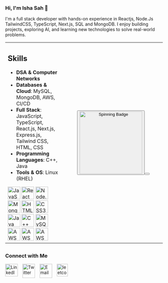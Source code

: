 ### Hi, I'm Isha Sah 👋

I'm a full stack developer with hands-on experience in Reactjs, Node.Js TailwindCSS, TypeScript, Next.js, SQL and MongoDB. I enjoy building projects, exploring AI, and learning new technologies to solve real-world problems.  

<table> 
<tr>  
<td>

## Skills   

- **DSA & Computer Networks**  
- **Databases & Cloud**: MySQL, MongoDB, AWS, CI/CD  
- **Full Stack**: JavaScript, TypeScript, React.js, Next.js, Express.js, Tailwind CSS, HTML, CSS  
- **Programming Languages**: C++, Java  
- **Tools & OS**: Linux (RHEL)  

<div>
  <img src="https://cdn.jsdelivr.net/gh/devicons/devicon/icons/javascript/javascript-original.svg" padding="10px" width="40" height="40" alt="JavaScript"/>
  <img src="https://cdn.jsdelivr.net/gh/devicons/devicon/icons/react/react-original.svg" width="40" height="40" alt="React"/>
  <img src="https://cdn.jsdelivr.net/gh/devicons/devicon/icons/nodejs/nodejs-original.svg" width="40" height="40" alt="Node.js"/>
  <img src="https://cdn.jsdelivr.net/gh/devicons/devicon/icons/mongodb/mongodb-original.svg" width="40" height="40" alt="MongoDB"/>
  <img src="https://cdn.jsdelivr.net/gh/devicons/devicon/icons/html5/html5-original.svg" width="40" height="40" alt="HTML5"/>
  <img src="https://cdn.jsdelivr.net/gh/devicons/devicon/icons/css3/css3-original.svg" width="40" height="40" alt="CSS3"/>
  <img src="https://cdn.jsdelivr.net/gh/devicons/devicon/icons/java/java-original.svg" width="40" height="40" alt="Java"/>
  <img src="https://cdn.jsdelivr.net/gh/devicons/devicon/icons/cplusplus/cplusplus-original.svg" width="40" height="40" alt="C++"/>
  <img src="https://cdn.jsdelivr.net/gh/devicons/devicon/icons/mysql/mysql-original.svg" width="40" height="40" alt="MySQL"/>
  <img src="https://imgs.search.brave.com/XmCIRWaUJO-NFwg9daIUK9bv7qQEZhpc02dEi4T45_Y/rs:fit:860:0:0:0/g:ce/aHR0cHM6Ly93d3cu/cG5nYWxsLmNvbS93/cC1jb250ZW50L3Vw/bG9hZHMvMTMvQVdT/LUxvZ28tUE5HLUZp/bGUucG5n" width="40"   height="40" alt="AWS"/>
  <img src="https://imgs.search.brave.com/0YnjcLti0EwLH-H73L-N2n6x-txAMX08rRbqocj3aRM/rs:fit:860:0:0:0/g:ce/aHR0cHM6Ly93d3cu/c3ZncmVwby5jb20v/c2hvdy8zMzEzNzAv/ZG9ja2VyLnN2Zw" width="40" height="40" alt="AWS"/>
  <img src="https://imgs.search.brave.com/3U1vd7CVBEJ-Zj-_stIRL1npu6BNFbvZxhF93bycoeo/rs:fit:860:0:0:0/g:ce/aHR0cHM6Ly93d3cu/ZnJlZXBuZ2xvZ29z/LmNvbS91cGxvYWRz/L2xpbnV4LXBuZy9s/aW51eC1kZXNrdG9w/LWFwcHMtaWNvbi0x/OS5wbmc"   width="40" height="40" alt="AWS"/>
</div>


</td>
<td align="center" style="min-width: 300px;">
  <button> <img src="/Untitled.gif" alt="Spinning Badge" width="200"/><button/>
</td>
</tr>
</table>


<!-- Connect with Me Section -->
<div style="margin-top: 30px;">
  <h3>Connect with Me</h3>
  <div style="display: flex; gap: 15px; flex-wrap: wrap; margin-top: 10px;">
    <a href="https://www.linkedin.com/in/isha-sah-607277300/" target="_blank">
      <img src="https://cdn.jsdelivr.net/gh/devicons/devicon/icons/linkedin/linkedin-original.svg" width="40" height="40" alt="LinkedIn"/>
    </a>
    <a href="https://x.com/IshaSah_24" target="_blank">
      <img src="https://imgs.search.brave.com/3H0E4C3HlnW1Krc58RJ7164CdIu3RZq7RO2TOX9aHIU/rs:fit:860:0:0:0/g:ce/aHR0cHM6Ly9wbmdp/bWcuY29tL3VwbG9h/ZHMveF9sb2dvL3Nt/YWxsL3hfbG9nb19Q/TkcxOC5wbmc" width="40" height="45" alt="Twitter"/>
    </a>
    <a href="mailto:sah904582@gmail.com">
      <img src="https://cdn-icons-png.flaticon.com/512/732/732200.png" width="40" height="45" alt="Email"/>
    </a>
    <a href="https://leetcode.com/u/ishasah850/" target="_blank">
      <img src="https://imgs.search.brave.com/73UD5GQv7ZcPSCiiTlHdkWPVt5xr1L7gQGglNuxzzJA/rs:fit:860:0:0:0/g:ce/aHR0cHM6Ly91cGxv/YWQud2lraW1lZGlh/Lm9yZy93aWtpcGVk/aWEvY29tbW9ucy9h/L2FiL0xlZXRDb2Rl/X2xvZ29fd2hpdGVf/bm9fdGV4dC5zdmc" width="35" height="40" alt="leetcode"/>
    </a>
  </div>
</div>

